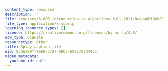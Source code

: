 ```yaml
---
content_type: resource
description: ''
file: /courses/6-006-introduction-to-algorithms-fall-2011/0cdea80f9eb857d7b8b760957d7d4436_jZbkToeNK2g.vtt
file_type: application/x-subrip
learning_resource_types: []
license: https://creativecommons.org/licenses/by-nc-sa/4.0/
ocw_type: OCWFile
resourcetype: Other
title: 3play caption file
uid: 0cdea80f-9eb8-57d7-b8b7-60957d7d4436
video_metadata:
  youtube_id: null
---
```

